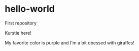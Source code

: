 # hello-world

First repository

Kurstie here! 

My favorite color is purple and I'm a bit obessed with giraffes! 
